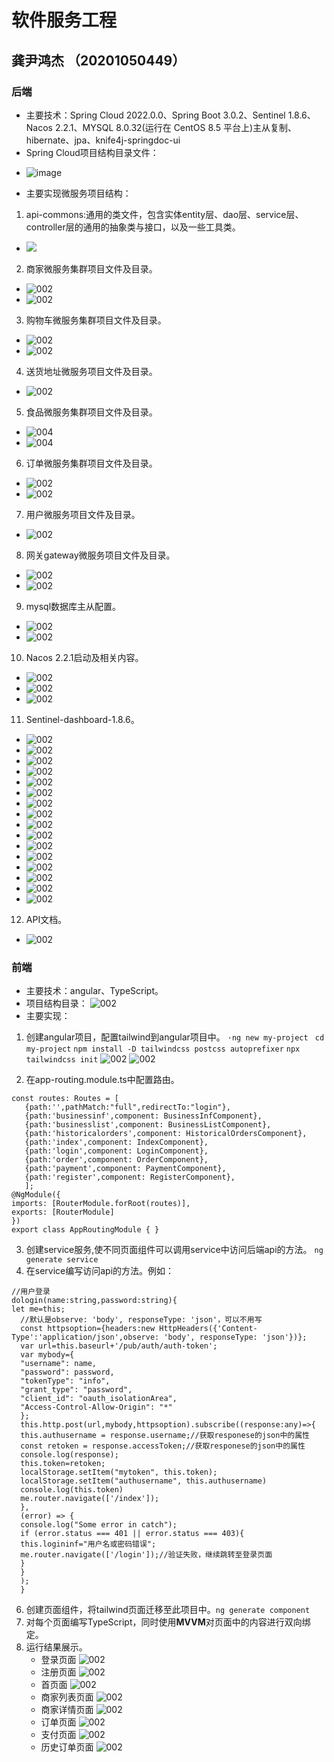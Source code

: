# 软件服务工程
## 龚尹鸿杰 （20201050449）
### 后端
* 主要技术：Spring Cloud 2022.0.0、Spring Boot 3.0.2、Sentinel 1.8.6、Nacos 2.2.1、MYSQL 8.0.32(运行在 CentOS 8.5 平台上)主从复制、 hibernate、jpa、knife4j-springdoc-ui
* Spring Cloud项目结构目录文件：
- ![image](images/readme/007.jpg)
* 主要实现微服务项目结构：
1. api-commons:通用的类文件，包含实体entity层、dao层、service层、controller层的通用的抽象类与接口，以及一些工具类。
- ![](images/readme/001.jpg)
2. 商家微服务集群项目文件及目录。
- ![002](images/readme/101.jpg)
- ![002](images/readme/102.jpg)
3. 购物车微服务集群项目文件及目录。
- ![002](images/readme/103.jpg)
- ![002](images/readme/104.jpg)
4. 送货地址微服务项目文件及目录。
- ![002](images/readme/105.jpg)
5. 食品微服务集群项目文件及目录。
- ![004](images/readme/106.jpg)
- ![004](images/readme/107.jpg)
6. 订单微服务集群项目文件及目录。
- ![002](images/readme/108.jpg)
- ![002](images/readme/109.jpg)
7. 用户微服务项目文件及目录。
- ![002](images/readme/110.jpg)
8. 网关gateway微服务项目文件及目录。
- ![002](images/readme/111.jpg)
- ![002](images/readme/112.jpg)
9. mysql数据库主从配置。
- ![002](images/readme/113.jpg)
- ![002](images/readme/114.jpg)
10. Nacos 2.2.1启动及相关内容。
- ![002](images/readme/115.jpg)
- ![002](images/readme/116.jpg)
- ![002](images/readme/117.jpg)
11. Sentinel-dashboard-1.8.6。
- ![002](images/readme/118.jpg)
- ![002](images/readme/119.jpg)
- ![002](images/readme/120.jpg)
- ![002](images/readme/121.jpg)
- ![002](images/readme/122.jpg)
- ![002](images/readme/123.jpg)
- ![002](images/readme/124.jpg)
- ![002](images/readme/125.jpg)
- ![002](images/readme/126.jpg)
- ![002](images/readme/127.jpg)
- ![002](images/readme/128.jpg)
- ![002](images/readme/129.jpg)
- ![002](images/readme/130.jpg)
- ![002](images/readme/131.jpg)
- ![002](images/readme/132.jpg)
- ![002](images/readme/133.jpg)
12. API文档。
- ![002](images/readme/134.jpg)

### 前端
* 主要技术：angular、TypeScript。
* 项目结构目录：
  ![002](images/readme/012.jpg)
* 主要实现：
1. 创建angular项目，配置tailwind到angular项目中。
`·ng new my-project`
` cd my-project`
`npm install -D tailwindcss postcss autoprefixer`
 `npx tailwindcss init`
   ![002](images/readme/013.jpg)
   ![002](images/readme/014.jpg)

2. 在app-routing.module.ts中配置路由。
```  
const routes: Routes = [
   {path:'',pathMatch:"full",redirectTo:"login"},
   {path:'businessinf',component: BusinessInfComponent},
   {path:'businesslist',component: BusinessListComponent},
   {path:'historicalorders',component: HistoricalOrdersComponent},
   {path:'index',component: IndexComponent},
   {path:'login',component: LoginComponent},
   {path:'order',component: OrderComponent},
   {path:'payment',component: PaymentComponent},
   {path:'register',component: RegisterComponent},
   ];
@NgModule({
imports: [RouterModule.forRoot(routes)],
exports: [RouterModule]
})
export class AppRoutingModule { }
```  
3. 创建service服务,使不同页面组件可以调用service中访问后端api的方法。
   `ng generate service`
4. 在service编写访问api的方法。例如：
```
//用户登录
dologin(name:string,password:string){
let me=this;
  //默认是observe: 'body', responseType: 'json'，可以不用写
  const httpsoption={headers:new HttpHeaders({'Content-Type':'application/json',observe: 'body', responseType: 'json'})};
  var url=this.baseurl+'/pub/auth/auth-token';
  var mybody={
  "username": name,
  "password": password,
  "tokenType": "info",
  "grant_type": "password",
  "client_id": "oauth_isolationArea",
  "Access-Control-Allow-Origin": "*"
  };
  this.http.post(url,mybody,httpsoption).subscribe((response:any)=>{
  this.authusername = response.username;//获取responese的json中的属性
  const retoken = response.accessToken;//获取responese的json中的属性
  console.log(response);
  this.token=retoken;
  localStorage.setItem("mytoken", this.token);
  localStorage.setItem("authusername", this.authusername)
  console.log(this.token)
  me.router.navigate(['/index']);
  },
  (error) => {
  console.log("Some error in catch");
  if (error.status === 401 || error.status === 403){
  this.logininf="用户名或密码错误";
  me.router.navigate(['/login']);//验证失败，继续跳转至登录页面
  }
  }
  );
  }
```    
6. 创建页面组件，将tailwind页面迁移至此项目中。`ng generate component`
7. 对每个页面编写TypeScript，同时使用**MVVM**对页面中的内容进行双向绑定。
8. 运行结果展示。
    - 登录页面
    ![002](images/readme/015.jpg)
    - 注册页面
    ![002](images/readme/016.jpg)
    - 首页面
    ![002](images/readme/017.jpg)
    - 商家列表页面
    ![002](images/readme/018.jpg)
    - 商家详情页面
    ![002](images/readme/019.jpg)
    - 订单页面
    ![002](images/readme/020.jpg)
    - 支付页面
    ![002](images/readme/021.jpg)
    - 历史订单页面
    ![002](images/readme/022.jpg)



